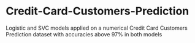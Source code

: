 # Credit-Card-Customers-Prediction
Logistic and SVC models applied on a numerical Credit Card Customers Prediction dataset 
with accuracies above 97% in both models
